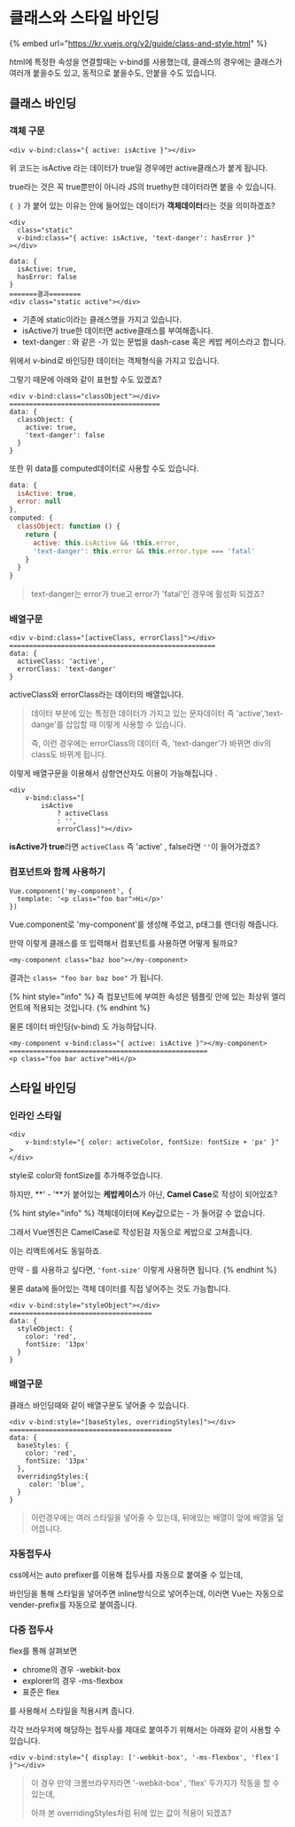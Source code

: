 # 클래스와 스타일 바인딩

{% embed url="https://kr.vuejs.org/v2/guide/class-and-style.html" %}

html에 특정한 속성을 연결할때는 v-bind를 사용했는데, 클래스의 경우에는 클래스가 여러개 붙을수도 있고, 동적으로 붙을수도, 안붙을 수도 있습니다. 

## 클래스 바인딩

### 객체 구문

```text
<div v-bind:class="{ active: isActive }"></div>
```

위 코드는 isActive 라는 데이터가 true일 경우에만 active클래스가 붙게 됩니다. 

true라는 것은 꼭 true뿐만이 아니라 JS의 truethy한 데이터라면 붙을 수 있습니다. 

`{ }` 가 붙어 있는 이유는 안에 들어있는 데이터가 **객체데이터**라는 것을 의미하겠죠? 

```markup
<div
  class="static"
  v-bind:class="{ active: isActive, 'text-danger': hasError }"
></div>

data: {
  isActive: true,
  hasError: false
}
=======결과========
<div class="static active"></div>
```

* 기존에 static이라는 클래스명을 가지고 있습니다. 
* isActive가 true한 데이터면 active클래스를 부여해줍니다. 
* text-danger : 와 같은 -가 있는 문법을 dash-case 혹은 케밥 케이스라고 합니다. 

위에서 v-bind로 바인딩한 데이터는 객체형식을 가지고 있습니다. 

그렇기 때문에 아래와 같이 표현할 수도 있겠죠? 

```markup
<div v-bind:class="classObject"></div>
======================================
data: {
  classObject: {
    active: true,
    'text-danger': false
  }
}
```

또한 위 data를 computed데이터로 사용할 수도 있습니다. 

```javascript
data: {
  isActive: true,
  error: null
},
computed: {
  classObject: function () {
    return {
      active: this.isActive && !this.error,
      'text-danger': this.error && this.error.type === 'fatal'
    }
  }
}
```

> text-danger는 error가 true고 error가 'fatal'인 경우에 활성화 되겠죠?

### 

### 배열구문

```markup
<div v-bind:class="[activeClass, errorClass]"></div>
====================================================
data: {
  activeClass: 'active',
  errorClass: 'text-danger'
}
```

activeClass와 errorClass라는 데이터의 배열입니다. 

> 데이터 부분에 있는 특정한 데이터가 가지고 있는 문자데이터 즉  'active','text-dange'를 삽입할 때 이렇게 사용할 수 있습니다. 
>
> 즉, 이런 경우에는 errorClass의 데이터 즉, 'text-danger'가 바뀌면 div의 class도 바뀌게 됩니다.

이렇게 배열구문을 이용해서 삼항연산자도 이용이 가능해집니다 . 

```markup
<div 
    v-bind:class="[
        isActive 
            ? activeClass 
            : '', 
            errorClass]"></div>
```

**isActive가 true**라면 `activeClass` 즉 'active' , false라면 `''`이 들어가겠죠? 

### 

### 컴포넌트와 함께 사용하기

```markup
Vue.component('my-component', {
  template: '<p class="foo bar">Hi</p>'
})
```

Vue.component로 'my-component'를 생성해 주었고, p태그를 렌더링 해줍니다. 

만약 이렇게 클래스를 또 입력해서 컴포넌트를 사용하면 어떻게 될까요? 

```markup
<my-component class="baz boo"></my-component>
```

결과는 `class= "foo bar baz boo"` 가 됩니다. 

{% hint style="info" %}
즉 컴포넌트에 부여한 속성은 템플릿 안에 있는 최상위 엘리먼트에 적용되는 것입니다. 
{% endhint %}

물론 데이터 바인딩\(v-bind\) 도 가능하답니다.

```markup
<my-component v-bind:class="{ active: isActive }"></my-component>
==================================================
<p class="foo bar active">Hi</p>
```

## 스타일 바인딩

### 인라인 스타일

```markup
<div 
    v-bind:style="{ color: activeColor, fontSize: fontSize + 'px' }"
>
</div>
```

style로 color와 fontSize를 추가해주었습니다. 

하지만, **' - '**가 붙어있는 **케밥케이스**가 아닌, **Camel Case**로 작성이 되어있죠?

{% hint style="info" %}
객체데이터에 Key값으로는 - 가 들어갈 수 없습니다.

그래서 Vue엔진은 CamelCase로 작성된걸 자동으로 케밥으로 고쳐줍니다. 

이는 리액트에서도 동일하죠. 

만약 - 를 사용하고 싶다면, `'font-size'` 이렇게 사용하면 됩니다.
{% endhint %}

물론 data에 들어있는 객체 데이터를 직접 넣어주는 것도 가능합니다. 

```markup
<div v-bind:style="styleObject"></div>
====================================
data: {
  styleObject: {
    color: 'red',
    fontSize: '13px'
  }
}
```



### 배열구문

클래스 바인딩때와 같이 배열구문도 넣어줄 수 있습니다. 

```text
<div v-bind:style="[baseStyles, overridingStyles]"></div>
=========================================
data: {
  baseStyles: {
    color: 'red',
    fontSize: '13px'
  },
  overridingStyles:{
     color: 'blue', 
  }
}
```

> 이런경우에는 여러 스타일을 넣어줄 수 있는데, 뒤에있는 배열이 앞에 배열을 덮어씁니다.

### 자동접두사

css에서는 auto prefixer를 이용해 접두사를 자동으로 붙여줄 수 있는데, 

바인딩을 통해 스타일을 넣어주면 inline방식으로 넣어주는데, 이러면 Vue는 자동으로 vender-prefix를 자동으로 붙여줍니다.

### 다중 접두사

flex를 통해 살펴보면 

* chrome의 경우 -webkit-box
* explorer의 경우 -ms-flexbox
* 표준은 flex 

를 사용해서 스타일을 적용시켜 줍니다. 

각각 브라우저에 해당하는 접두사를 제대로 붙여주기 위해서는 아래와 같이 사용할 수 있습니다. 

```text
<div v-bind:style="{ display: ['-webkit-box', '-ms-flexbox', 'flex'] }"></div>
```

> 이 경우 만약 크롬브라우저라면 '-webkit-box' , 'flex' 두가지가 작동을 할 수 있는데, 
>
> 아까 본 overridingStyles처럼 뒤에 있는 값이 적용이 되겠죠?



